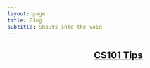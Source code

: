```yaml
---
layout: page
title: Blog
subtitle: Shouts into the void
---
```

<header><h2><a href="/CS101/tips">CS101 Tips</a></h2></header>